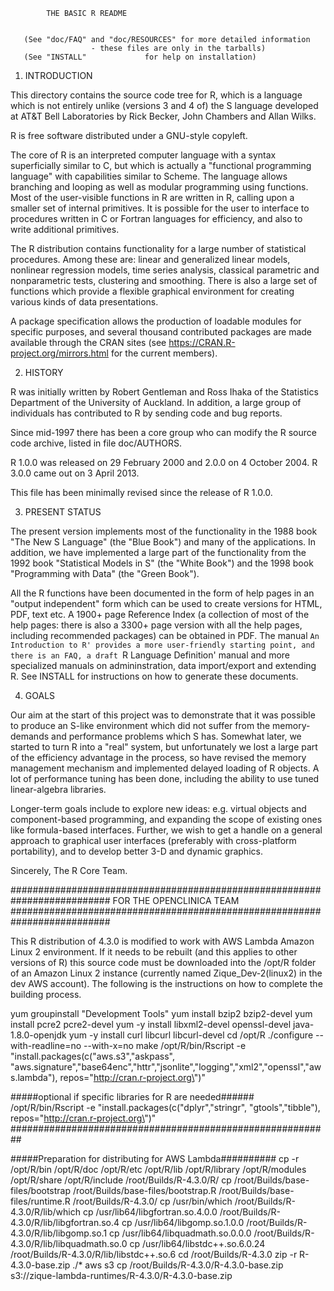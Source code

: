 
			THE BASIC R README


	   (See "doc/FAQ" and "doc/RESOURCES" for more detailed information
				      - these files are only in the tarballs)
	   (See "INSTALL"             for help on installation)

1. INTRODUCTION

This directory contains the source code tree for R, which is a
language which is not entirely unlike (versions 3 and 4 of) the S
language developed at AT&T Bell Laboratories by Rick Becker, John
Chambers and Allan Wilks.

R is free software distributed under a GNU-style copyleft.

The core of R is an interpreted computer language with a syntax
superficially similar to C, but which is actually a "functional
programming language" with capabilities similar to Scheme.  The
language allows branching and looping as well as modular programming
using functions.  Most of the user-visible functions in R are written
in R, calling upon a smaller set of internal primitives.  It is
possible for the user to interface to procedures written in C or
Fortran languages for efficiency, and also to write additional
primitives.

The R distribution contains functionality for a large number of
statistical procedures.  Among these are: linear and generalized
linear models, nonlinear regression models, time series analysis,
classical parametric and nonparametric tests, clustering and
smoothing.  There is also a large set of functions which provide a
flexible graphical environment for creating various kinds of data
presentations.

A package specification allows the production of loadable modules for
specific purposes, and several thousand contributed packages are made
available through the CRAN sites (see
https://CRAN.R-project.org/mirrors.html for the current members).


2. HISTORY

R was initially written by Robert Gentleman and Ross Ihaka of the
Statistics Department of the University of Auckland.  In addition, a
large group of individuals has contributed to R by sending code and bug
reports.

Since mid-1997 there has been a core group who can modify the R source
code archive, listed in file doc/AUTHORS.

R 1.0.0 was released on 29 February 2000 and 2.0.0 on 4 October 2004.
R 3.0.0 came out on 3 April 2013.

This file has been minimally revised since the release of R 1.0.0.

3. PRESENT STATUS

The present version implements most of the functionality in the 1988
book "The New S Language" (the "Blue Book") and many of the
applications.  In addition, we have implemented a large part of the
functionality from the 1992 book "Statistical Models in S" (the "White
Book") and the 1998 book "Programming with Data" (the "Green Book").

All the R functions have been documented in the form of help pages in
an "output independent" form which can be used to create versions for
HTML, PDF, text etc.  A 1900+ page Reference Index (a collection of
most of the help pages: there is also a 3300+ page version with all
the help pages, including recommended packages) can be obtained in
PDF.  The manual `An Introduction to R' provides a more user-friendly
starting point, and there is an FAQ, a draft `R Language Definition'
manual and more specialized manuals on admininstration, data
import/export and extending R.  See INSTALL for instructions on how to
generate these documents.


4. GOALS

Our aim at the start of this project was to demonstrate that it was
possible to produce an S-like environment which did not suffer from
the memory-demands and performance problems which S has.  Somewhat
later, we started to turn R into a "real" system, but unfortunately we
lost a large part of the efficiency advantage in the process, so have
revised the memory management mechanism and implemented delayed
loading of R objects.  A lot of performance tuning has been done,
including the ability to use tuned linear-algebra libraries.

Longer-term goals include to explore new ideas: e.g. virtual objects
and component-based programming, and expanding the scope of existing
ones like formula-based interfaces.  Further, we wish to get a handle
on a general approach to graphical user interfaces (preferably with
cross-platform portability), and to develop better 3-D and dynamic
graphics.


Sincerely,
The R Core Team.



##########################################################################
FOR THE OPENCLINICA TEAM
##########################################################################

This R distribution of 4.3.0 is modified to work with AWS Lambda Amazon
Linux 2 environment. If it needs to be rebuilt (and this applies to other
versions of R) this source code must be downloaded into the /opt/R
folder of an Amazon Linux 2 instance (currently named Zique_Dev-2(linux2)
in the dev AWS account). The following is the instructions on how to 
complete the building process.

yum groupinstall "Development Tools"
yum install bzip2 bzip2-devel
yum install pcre2 pcre2-devel
yum -y install libxml2-devel openssl-devel java-1.8.0-openjdk 
yum -y install curl libcurl libcurl-devel
cd /opt/R
./configure --with-readline=no --with-x=no
make
/opt/R/bin/Rscript -e "install.packages(c(\"aws.s3\",\"askpass\", \"aws.signature\",\"base64enc\",\"httr\",\"jsonlite\",\"logging\",\"xml2\",\"openssl\",\"aws.lambda\"), repos=\"http://cran.r-project.org\")"

#####optional if specific libraries for R are needed######
/opt/R/bin/Rscript -e "install.packages(c(\"dplyr\",\"stringr\", \"gtools\",\"tibble\"), repos=\"http://cran.r-project.org\")"
##########################################################

#####Preparation for distributing for AWS Lambda##########
cp -r /opt/R/bin /opt/R/doc /opt/R/etc /opt/R/lib /opt/R/library /opt/R/modules /opt/R/share /opt/R/include /root/Builds/R-4.3.0/R/
cp /root/Builds/base-files/bootstrap /root/Builds/base-files/bootstrap.R /root/Builds/base-files/runtime.R /root/Builds/R-4.3.0/
cp /usr/bin/which /root/Builds/R-4.3.0/R/lib/which
cp /usr/lib64/libgfortran.so.4.0.0 /root/Builds/R-4.3.0/R/lib/libgfortran.so.4
cp /usr/lib64/libgomp.so.1.0.0 /root/Builds/R-4.3.0/R/lib/libgomp.so.1
cp /usr/lib64/libquadmath.so.0.0.0 /root/Builds/R-4.3.0/R/lib/libquadmath.so.0
cp /usr/lib64/libstdc++.so.6.0.24 /root/Builds/R-4.3.0/R/lib/libstdc++.so.6
cd /root/Builds/R-4.3.0
zip -r R-4.3.0-base.zip ./*
aws s3 cp /root/Builds/R-4.3.0/R-4.3.0-base.zip s3://zique-lambda-runtimes/R-4.3.0/R-4.3.0-base.zip